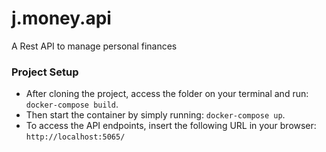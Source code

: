 # j.money.api
A Rest API to manage personal finances

### Project Setup
- After cloning the project, access the folder on your terminal and run: `docker-compose build`.
- Then start the container by simply running: `docker-compose up`.
- To access the API endpoints, insert the following URL in your browser: `http://localhost:5065/`
